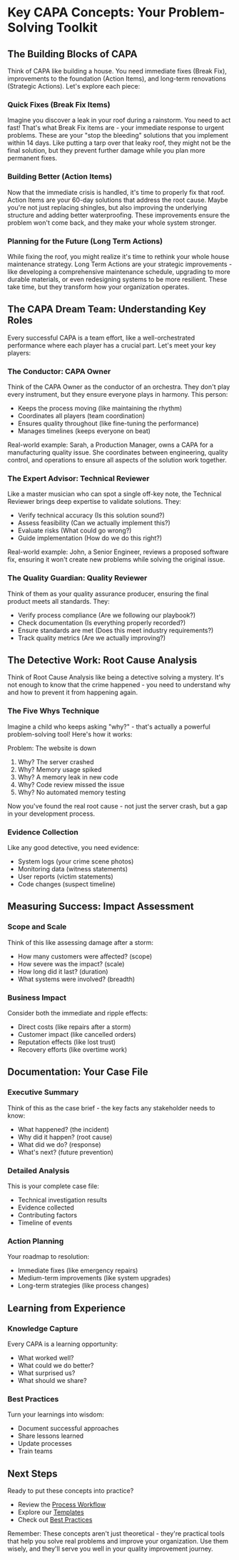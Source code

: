# Key CAPA Concepts: Your Problem-Solving Toolkit

## The Building Blocks of CAPA

Think of CAPA like building a house. You need immediate fixes (Break Fix), improvements to the foundation (Action Items), and long-term renovations (Strategic Actions). Let's explore each piece:

### Quick Fixes (Break Fix Items)
Imagine you discover a leak in your roof during a rainstorm. You need to act fast! That's what Break Fix items are - your immediate response to urgent problems. These are your "stop the bleeding" solutions that you implement within 14 days. Like putting a tarp over that leaky roof, they might not be the final solution, but they prevent further damage while you plan more permanent fixes.

### Building Better (Action Items)
Now that the immediate crisis is handled, it's time to properly fix that roof. Action Items are your 60-day solutions that address the root cause. Maybe you're not just replacing shingles, but also improving the underlying structure and adding better waterproofing. These improvements ensure the problem won't come back, and they make your whole system stronger.

### Planning for the Future (Long Term Actions)
While fixing the roof, you might realize it's time to rethink your whole house maintenance strategy. Long Term Actions are your strategic improvements - like developing a comprehensive maintenance schedule, upgrading to more durable materials, or even redesigning systems to be more resilient. These take time, but they transform how your organization operates.

## The CAPA Dream Team: Understanding Key Roles

Every successful CAPA is a team effort, like a well-orchestrated performance where each player has a crucial part. Let's meet your key players:

### The Conductor: CAPA Owner
Think of the CAPA Owner as the conductor of an orchestra. They don't play every instrument, but they ensure everyone plays in harmony. This person:
- Keeps the process moving (like maintaining the rhythm)
- Coordinates all players (team coordination)
- Ensures quality throughout (like fine-tuning the performance)
- Manages timelines (keeps everyone on beat)

Real-world example: Sarah, a Production Manager, owns a CAPA for a manufacturing quality issue. She coordinates between engineering, quality control, and operations to ensure all aspects of the solution work together.

### The Expert Advisor: Technical Reviewer
Like a master musician who can spot a single off-key note, the Technical Reviewer brings deep expertise to validate solutions. They:
- Verify technical accuracy (Is this solution sound?)
- Assess feasibility (Can we actually implement this?)
- Evaluate risks (What could go wrong?)
- Guide implementation (How do we do this right?)

Real-world example: John, a Senior Engineer, reviews a proposed software fix, ensuring it won't create new problems while solving the original issue.

### The Quality Guardian: Quality Reviewer
Think of them as your quality assurance producer, ensuring the final product meets all standards. They:
- Verify process compliance (Are we following our playbook?)
- Check documentation (Is everything properly recorded?)
- Ensure standards are met (Does this meet industry requirements?)
- Track quality metrics (Are we actually improving?)

## The Detective Work: Root Cause Analysis

Think of Root Cause Analysis like being a detective solving a mystery. It's not enough to know that the crime happened - you need to understand why and how to prevent it from happening again.

### The Five Whys Technique
Imagine a child who keeps asking "why?" - that's actually a powerful problem-solving tool! Here's how it works:

Problem: The website is down
1. Why? The server crashed
2. Why? Memory usage spiked
3. Why? A memory leak in new code
4. Why? Code review missed the issue
5. Why? No automated memory testing

Now you've found the real root cause - not just the server crash, but a gap in your development process.

### Evidence Collection
Like any good detective, you need evidence:
- System logs (your crime scene photos)
- Monitoring data (witness statements)
- User reports (victim statements)
- Code changes (suspect timeline)

## Measuring Success: Impact Assessment

### Scope and Scale
Think of this like assessing damage after a storm:
- How many customers were affected? (scope)
- How severe was the impact? (scale)
- How long did it last? (duration)
- What systems were involved? (breadth)

### Business Impact
Consider both the immediate and ripple effects:
- Direct costs (like repairs after a storm)
- Customer impact (like cancelled orders)
- Reputation effects (like lost trust)
- Recovery efforts (like overtime work)

## Documentation: Your Case File

### Executive Summary
Think of this as the case brief - the key facts any stakeholder needs to know:
- What happened? (the incident)
- Why did it happen? (root cause)
- What did we do? (response)
- What's next? (future prevention)

### Detailed Analysis
This is your complete case file:
- Technical investigation results
- Evidence collected
- Contributing factors
- Timeline of events

### Action Planning
Your roadmap to resolution:
- Immediate fixes (like emergency repairs)
- Medium-term improvements (like system upgrades)
- Long-term strategies (like process changes)

## Learning from Experience

### Knowledge Capture
Every CAPA is a learning opportunity:
- What worked well?
- What could we do better?
- What surprised us?
- What should we share?

### Best Practices
Turn your learnings into wisdom:
- Document successful approaches
- Share lessons learned
- Update processes
- Train teams

## Next Steps
Ready to put these concepts into practice?
- Review the [Process Workflow](../process/workflow.md)
- Explore our [Templates](../templates/)
- Check out [Best Practices](../training/best-practices.md)

Remember: These concepts aren't just theoretical - they're practical tools that help you solve real problems and improve your organization. Use them wisely, and they'll serve you well in your quality improvement journey.
